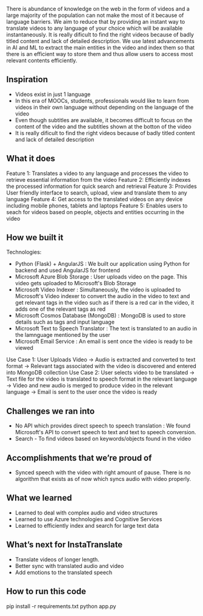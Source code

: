 There is abundance of knowledge on the web in the form of videos and a large majority of the population can not make the most of it because of language barriers. We aim to reduce that by providing an instant way to translate videos to any language of your choice which will be available instantaneously. It is really dificult to find the right videos because of badly titled content and lack of detailed description. We use latest advancements in AI and ML to extract the main entities in the video and index them so that there is an efficient way to store them and thus allow users to access most relevant contents efficiently. 

## Inspiration
- Videos exist in just 1 language
- In this era of MOOCs, students, professionals would like to learn from videos in their own language without depending on the language of the video
- Even though subtitles are available, it becomes difficult to focus on the content of the video and the subtitles shown at the botton of the video
- It is really dificult to find the right videos because of badly titled content and lack of detailed description


## What it does
Feature 1: Translates a video to any language and processes the video to retrieve essential information from the video 
Feature 2: Efficiently indexes the processed information for quick search and retrieval
Feature 3: Provides User friendly interface to search, upload, view and translate them to any language
Feature 4: Get access to the translated videos on any device including mobile phones, tablets and laptops
Feature 5: Enables users to seach for videos based on people, objects and entities occurring in the video 

## How we built it
Technologies:
- Python (Flask) + AngularJS : We built our application using Python for backend and used AngularJS for frontend
- Microsoft Azure Blob Storage : User uploads video on the page. This video gets uploaded to Microsoft's Blob Storage
- Microsoft Video Indexer : Simultaneously, the video is uploaded to Microsoft's Video indexer to convert the audio in the video to text and get relevant tags in the video such as if there is a red car in the video, it adds one of the relevant tags as red
- Microsoft Cosmos Database (MongoDB) : MongoDB is used to store details such as tags and input language
- Microsoft Text to Speech Translator : The text is translated to an audio in the lamnguage mentioned by the user
- Microsoft Email Service : An email is sent once the video is ready to be viewed 

Use Case 1: User Uploads Video -> Audio is extracted and converted to text format -> Relevant tags associated with the video is discovered and entered into MongoDB collection 
Use Case 2: User selects video to be translated -> Text file for the video is translated to speech format in the relevant language -> Video and new audio is merged to produce video in the relevant language -> Email is sent to the user once the video is ready

## Challenges we ran into
- No API which provides direct speech to speech translation : We found Microsoft's API to convert speech to text and text to speech conversion. 
- Search - To find videos based on keywords/objects found in the video

## Accomplishments that we’re proud of
- Synced speech with the video with right amount of pause. There is no algorithm that exists as of now which syncs audio with video properly. 

## What we learned
- Learned to deal with complex audio and video structures
- Learned to use Azure technologies and Cognitive Services
- Learned to efficiently index and search for large text data

## What’s next for InstaTranslate
- Translate videos of longer length. 
- Better sync with translated audio and video
- Add emotions to the translated speech

## How to run this code
pip install -r requirements.txt
python app.py

